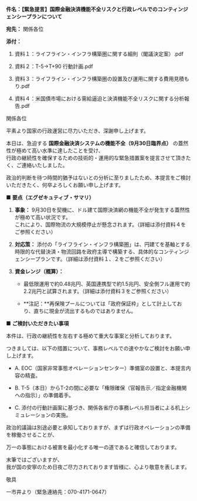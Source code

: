 **件名：【緊急提言】国際金融決済機能不全リスクと行政レベルでのコンティンジェンシープランについて**

**宛先：** 関係各位

**添付：**

1. 資料１：ライフライン・インフラ構築圏に関する細則（閣議決定案）.pdf
    
2. 資料２：T-5→T+90 行動計画.pdf
    
3. 資料３：ライフライン・インフラ構築圏の設置及び運用に関する費用見積もり.pdf
    
4. 資料４：米国債市場における需給逼迫と決済機能不全リスクに関する分析報告.pdf
    

関係各位

平素より国家の行政運営に尽力いただき、深謝申し上げます。

本日は、急迫する **国際金融決済システムの機能不全（9月30日臨界点）** の蓋然性が極めて高い水準に達したことを受け、  
行政の継続性を確保するための技術的・運用的な緊急措置案を提言させて頂きたく、ご連絡いたしました。  
  
政治的判断を待つ時間的猶予はないとの分析に至りましたため、本提言をご検討いただきたく、何卒よろしくお願い申し上げます。

■ **要点（エグゼキュティブ・サマリ）**

1. **事象：** 9月30日を契機に、ドル建て国際決済網の機能不全が発生する蓋然性が極めて高い状況です。  
    これにより、国際物流の大規模停止が懸念されます。（詳細は添付資料４をご参照ください）
    
2. **対応策：** 添付の「ライフライン・インフラ構築圏」は、円建てを基軸とする時限的な代替決済・物流回路を政府主導で構築する、具体的なコンティンジェンシープランです。（詳細は添付資料１、２をご参照ください）
    
3. **資金レンジ（概算）：**
    
    - 最低限運用で約0.48兆円、英国連携型で約1.5兆円、安全側フル運用で約2.2兆円と試算されます。（詳細は添付資料３をご参照ください）
        
    - **注記：**再保険プールについては「政府保証枠」として計上しており、直ちに現金が流出するものではありません。
        

■ **ご検討いただきたい事項**

本件は、行政の継続性を左右する極めて重大な事案と分析しております。

つきましては、以下の措置について、事務レベルでの速やかなご検討をお願い申し上げます。

- A. EOC（国家非常事態オペレーションセンター）準備室の設置と、本提言内容の精査。 
- B. T-5（本日）からT-2の間に必要な「権限確保（官報告示／指定金融機関への指示）」の準備着手。  
      
    
- C. 添付の行動計画案に基づき、関係各省庁の事務レベル担当者による机上シミュレーションの実施。  
      
    

政治的議論は別途必要と承知しておりますが、まずは行政オペレーションの準備を稼働させることが、

万一の事態における被害を最小化する唯一の道であると確信しております。

末筆ではございますが、  
我が国の安寧のため日夜ご尽力されております皆様に、心より敬意を表します。

  

  

敬具

一市井より（緊急連絡先：070-4171-0647）